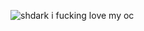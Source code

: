 ![shdark](https://github.com/sharkkkkkkkkkkkkkkkkkkkkkkkkkkkkkkkkkkk/sharkkkkkkkkkkkkkkkkkkkkkkkkkkkkkkkkkkk/assets/136131311/0bb32593-beea-485b-8917-0ce947f5309b)
i fucking love my oc
